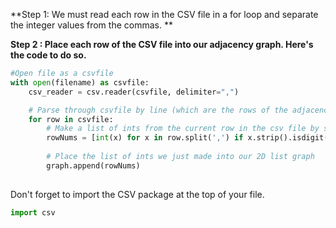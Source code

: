 <!-- title={fileReader()} -->

<!-- concepts={File Input Output, Parsing CSV Files, 2D Lists} -->

<!--badges={Python:30,Algorithms:60}-->

**Step 1: We must read each row in the CSV file in a for loop and separate the integer values from the commas. **

 **Step 2 :  Place each row of the CSV file into our adjacency graph. Here's the code to do so.**

```Python
#Open file as a csvfile
with open(filename) as csvfile:
    csv_reader = csv.reader(csvfile, delimiter=",")

    # Parse through csvfile by line (which are the rows of the adjacency matrix in our case)
    for row in csvfile:
        # Make a list of ints from the current row in the csv file by splitting the numbers from the ,
        rowNums = [int(x) for x in row.split(',') if x.strip().isdigit()]
        
        # Place the list of ints we just made into our 2D list graph
        graph.append(rowNums)
    
```

Don't forget to import the CSV package at the top of your file.

```Python
import csv
```
